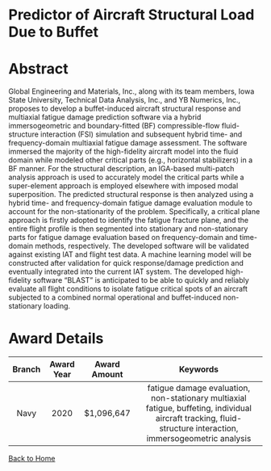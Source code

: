 
Predictor of Aircraft Structural Load Due to Buffet
===================================================

# Abstract


Global Engineering and Materials, Inc., along with its team members, Iowa State University, Technical Data Analysis, Inc., and YB Numerics, Inc., proposes to develop a buffet-induced aircraft structural response and multiaxial fatigue damage prediction software via a hybrid immersogeometric and boundary-fitted (BF) compressible-flow fluid-structure interaction (FSI) simulation and subsequent hybrid time- and frequency-domain multiaxial fatigue damage assessment. The software immersed the majority of the high-fidelity aircraft model into the fluid domain while modeled other critical parts (e.g., horizontal stabilizers) in a BF manner. For the structural description, an IGA-based multi-patch analysis approach is used to accurately model the critical parts while a super-element approach is employed elsewhere with imposed modal superposition. The predicted structural response is then analyzed using a hybrid time- and frequency-domain fatigue damage evaluation module to account for the non-stationarity of the problem. Specifically, a critical plane approach is firstly adopted to identify the fatigue fracture plane, and the entire flight profile is then segmented into stationary and non-stationary parts for fatigue damage evaluation based on frequency-domain and time-domain methods, respectively. The developed software will be validated against existing IAT and flight test data. A machine learning model will be constructed after validation for quick response/damage prediction and eventually integrated into the current IAT system. The developed high-fidelity software “BLAST” is anticipated to be able to quickly and reliably evaluate all flight conditions to isolate fatigue critical spots of an aircraft subjected to a combined normal operational and buffet-induced non-stationary loading.  

# Award Details

|Branch|Award Year|Award Amount|Keywords|
| :---: | :---: | :---: | :---: |
|Navy|2020|$1,096,647|fatigue damage evaluation, non-stationary multiaxial fatigue, buffeting, individual aircraft tracking, fluid-structure interaction, immersogeometric analysis|
  
  


[Back to Home](https://github.com/chrischow/dod_sbir_awards/Reports/JH/#2040)